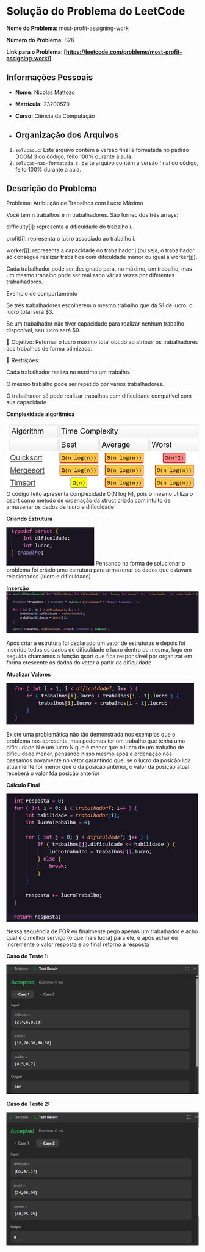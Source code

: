 # Solução do Problema do LeetCode

**Nome do Problema:** most-profit-assigning-work

**Número do Problema:** 826

**Link para o Problema: [https://leetcode.com/problems/most-profit-assigning-work/]** 

## Informações Pessoais
- **Nome:** Nicolas Mattozo
- **Matrícula:** 23200570
- **Curso:** Ciência da Computação

- ## Organização dos Arquivos
1. `solucao.c`: Este arquivo contém a versão final e formatada no padrão DOOM 3 do código, feito 100% durante a aula.
2. `solucao-nao-formatada.c`: Esrte arquivo contém a versão final do código, feito 100% durante a aula.


## Descrição do Problema
Problema: Atribuição de Trabalhos com Lucro Máximo

Você tem n trabalhos e m trabalhadores. São fornecidos três arrays:

difficulty[i]: representa a dificuldade do trabalho i.

profit[i]: representa o lucro associado ao trabalho i.

worker[j]: representa a capacidade do trabalhador j (ou seja, o trabalhador só consegue realizar trabalhos com dificuldade menor ou igual a worker[j]).

Cada trabalhador pode ser designado para, no máximo, um trabalho, mas um mesmo trabalho pode ser realizado várias vezes por diferentes trabalhadores.

Exemplo de comportamento

Se três trabalhadores escolherem o mesmo trabalho que dá $1 de lucro, o lucro total será $3.

Se um trabalhador não tiver capacidade para realizar nenhum trabalho disponível, seu lucro será $0.

🎯 Objetivo: Retornar o lucro máximo total obtido ao atribuir os trabalhadores aos trabalhos de forma otimizada.

🔧 Restrições:

Cada trabalhador realiza no máximo um trabalho.

O mesmo trabalho pode ser repetido por vários trabalhadores.

O trabalhador só pode realizar trabalhos com dificuldade compatível com sua capacidade.

**Complexidade algorítmica**

![Complexidade](imgs/complexidade.png)
O código feito apresenta complexidade O(N log N), pois o mesmo utiliza o qsort como método de ordenação da struct criada com intuito de armazenar os dados de lucro e dificuldade

**Criando Estrutura**

![Estrutura](imgs/estrutura.png)
Pensando na forma de solucionar o problema foi criado uma estrutura para armazenar os dados que estavam relacionados (lucro e dificuldade)

**Inserção**
![Inseção](imgs/insercao.png)

Após criar a estrutura foi declarado um vetor de estruturas e depois foi inserido todos os dados de dificuldade e lucro dentro da mesma, logo em seguida chamamos a função qsort que fica responsável por organizar em forma crescente os dados do vetor a partir da dificuldade

**Atualizar Valores**

![Atualizando](imgs/atualizando-valores.png)

Existe uma problemática não tão demonstrada nos exemplos que o problema nos apresenta, mas podemos ter um trabalho que tenha uma dificuldade N e um lucro N que é menor que o lucro de um trabalho de dificuldade menor, pensando nisso mesmo após a ordenação nós passamos novamente no vetor garantindo que, se o lucro da posição lida atualmente for menor que o da posição anterior, o valor da posição atual receberá o valor fda posição anterior

**Cálculo Final**

![Calculo](imgs/calculo.png)

Nessa sequência de FOR eu finalmente pego apenas um trabalhador e acho qual é o melhor serviço (o que mais lucra) para ele, e após achar eu incremente o valor resposta e ao final retorno a resposta


**Caso de Teste 1:**

![Caso de Teste 1](imgs/case1.png)

**Caso de Teste 2:**

![Caso de Teste 1](imgs/case2.png)

